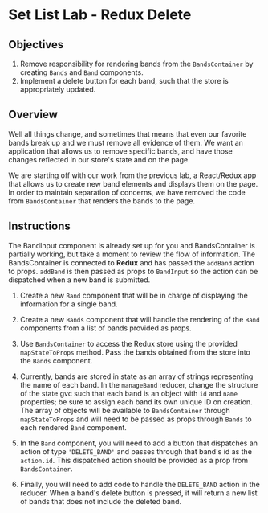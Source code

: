 # Set List Lab - Redux Delete

## Objectives

1. Remove responsibility for rendering bands from the `BandsContainer` by 
creating `Bands` and `Band` components.
2. Implement a delete button for each band, such that the store is appropriately 
updated.

## Overview

Well all things change, and sometimes that means that even our favorite bands 
break up and we must remove all evidence of them. We want an application that 
allows us to remove specific bands, and have those changes reflected in our 
store's state and on the page.  

We are starting off with our work from the previous lab, a React/Redux app that 
allows us to create new band elements and displays them on the page. In order to 
maintain separation of concerns, we have removed the code from `BandsContainer` 
that renders the bands to the page. 

## Instructions

The BandInput component is already set up for you and BandsContainer is partially 
working, but take a moment to review the flow of information. The BandsContainer 
is connected to __Redux__ and has passed the `addBand` action to props. `addBand` 
is then passed as props to `BandInput` so the action can be dispatched when a new 
band is submitted. 

1. Create a new `Band` component that will be in charge of displaying the 
information for a single band.

2. Create a new `Bands` component that will handle the rendering of the `Band` 
components from a list of bands provided as props.

3. Use `BandsContainer` to access the Redux store using the provided 
`mapStateToProps` method. Pass the bands obtained from the store into the 
`Bands` component.

4. Currently, bands are stored in state as an array of strings representing the 
name of each band. In the `manageBand` reducer, change the structure of the state gvc
such that each band is an object with `id` and `name` properties; be sure to 
assign each band its own unique ID on creation. The array of objects will be 
available to `BandsContainer` through `mapStateToProps` and will need to be 
passed as props through `Bands` to each rendered `Band` component.

5. In the `Band` component, you will need to add a button that dispatches an 
action of type `'DELETE_BAND'` and passes through that band's id as the 
`action.id`. This dispatched action should be provided as a prop from 
`BandsContainer`.

6. Finally, you will need to add code to handle the `DELETE_BAND` action in the 
reducer. When a band's delete button is pressed, it will return a new list of 
bands that does not include the deleted band.

